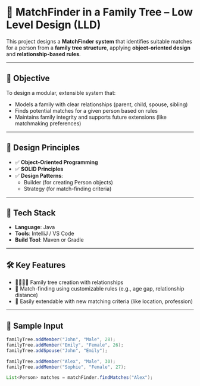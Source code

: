 # 💞 MatchFinder in a Family Tree – Low Level Design (LLD)

This project designs a **MatchFinder system** that identifies suitable matches for a person from a **family tree structure**, applying **object-oriented design** and **relationship-based rules**.

---

## 📌 Objective

To design a modular, extensible system that:
- Models a family with clear relationships (parent, child, spouse, sibling)
- Finds potential matches for a given person based on rules
- Maintains family integrity and supports future extensions (like matchmaking preferences)

---

## 🧠 Design Principles

- ✅ **Object-Oriented Programming**
- ✅ **SOLID Principles**
- ✅ **Design Patterns**:
  - Builder (for creating Person objects)
  - Strategy (for match-finding criteria)

---

## 🧰 Tech Stack

- **Language**: Java
- **Tools**: IntelliJ / VS Code
- **Build Tool**: Maven or Gradle

---

## 🛠️ Key Features

- 👨‍👩‍👧‍👦 Family tree creation with relationships
- 💑 Match-finding using customizable rules (e.g., age gap, relationship distance)
- 🧩 Easily extendable with new matching criteria (like location, profession)

---

## 🧪 Sample Input

```java
familyTree.addMember("John", "Male", 28);
familyTree.addMember("Emily", "Female", 26);
familyTree.addSpouse("John", "Emily");

familyTree.addMember("Alex", "Male", 30);
familyTree.addMember("Sophie", "Female", 27);

List<Person> matches = matchFinder.findMatches("Alex");
